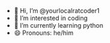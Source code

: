 - 👋 Hi, I’m @yourlocalratcoder1
- 👀 I’m interested in coding
- 🌱 I’m currently learning python
- 😄 Pronouns: he/him
